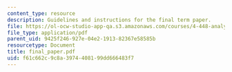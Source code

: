 ```yaml
---
content_type: resource
description: Guidelines and instructions for the final term paper.
file: https://ol-ocw-studio-app-qa.s3.amazonaws.com/courses/4-448-analysis-of-historic-structures-fall-2004/f61c662c9c8a3974408199dd666483f7_final_paper.pdf
file_type: application/pdf
parent_uid: 9425f246-927e-04e2-1913-82367e58585b
resourcetype: Document
title: final_paper.pdf
uid: f61c662c-9c8a-3974-4081-99dd666483f7
---
```

